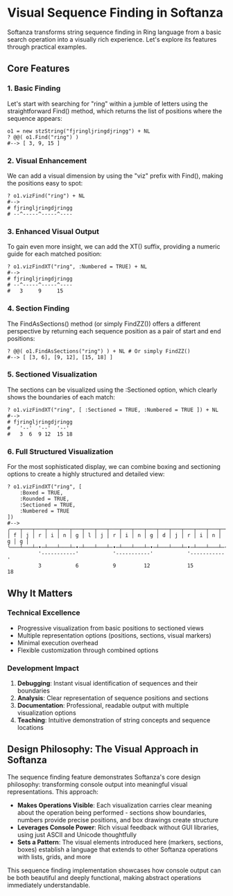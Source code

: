 # Visual Sequence Finding in Softanza

Softanza transforms string sequence finding in Ring language from a basic search operation into a visually rich experience. Let's explore its features through practical examples.

## Core Features

### 1. Basic Finding
Let's start with searching for "ring" within a jumble of letters using the straightforward Find() method, which returns the list of positions where the sequence appears:

```ring
o1 = new stzString("fjringljringdjringg") + NL
? @@( o1.Find("ring") )
#--> [ 3, 9, 15 ]
```

### 2. Visual Enhancement
We can add a visual dimension by using the "viz" prefix with Find(), making the positions easy to spot:

```ring
? o1.vizFind("ring") + NL
#-->
# fjringljringdjringg
# --^-----^-----^----
```

### 3. Enhanced Visual Output
To gain even more insight, we can add the XT() suffix, providing a numeric guide for each matched position:

```ring
? o1.vizFindXT("ring", :Numbered = TRUE) + NL
#-->
# fjringljringdjringg
# --^-----^-----^----
#   3     9     15
```

### 4. Section Finding
The FindAsSections() method (or simply FindZZ()) offers a different perspective by returning each sequence position as a pair of start and end positions:

```ring
? @@( o1.FindAsSections("ring") ) + NL # Or simply FindZZ()
#--> [ [3, 6], [9, 12], [15, 18] ]
```

### 5. Sectioned Visualization
The sections can be visualized using the :Sectioned option, which clearly shows the boundaries of each match:

```ring
? o1.vizFindXT("ring", [ :Sectioned = TRUE, :Numbered = TRUE ]) + NL
#-->
# fjringljringdjringg
#   '--'  '--'  '--'
#   3  6  9 12  15 18
```

### 6. Full Structured Visualization
For the most sophisticated display, we can combine boxing and sectioning options to create a highly structured and detailed view:

```ring
? o1.vizFindXT("ring", [
	:Boxed = TRUE, 
	:Rounded = TRUE, 
	:Sectioned = TRUE, 
	:Numbered = TRUE 
])
#-->
╭───┬───┬───┬───┬───┬───┬───┬───┬───┬───┬───┬───┬───┬───┬───┬───┬───┬───┬───╮
│ f │ j │ r │ i │ n │ g │ l │ j │ r │ i │ n │ g │ d │ j │ r │ i │ n │ g │ g │
╰───┴───┴─•─┴───┴───┴─•─┴───┴───┴─•─┴───┴───┴─•─┴───┴───┴─•─┴───┴───┴─•─┴───╯
          '-----------'           '-----------'           '-----------'
          3           6           9         12            15         18
```

## Why It Matters

### Technical Excellence
- Progressive visualization from basic positions to sectioned views
- Multiple representation options (positions, sections, visual markers)
- Minimal execution overhead
- Flexible customization through combined options

### Development Impact
1. **Debugging**: Instant visual identification of sequences and their boundaries
2. **Analysis**: Clear representation of sequence positions and sections
3. **Documentation**: Professional, readable output with multiple visualization options
4. **Teaching**: Intuitive demonstration of string concepts and sequence locations

## Design Philosophy: The Visual Approach in Softanza

The sequence finding feature demonstrates Softanza's core design philosophy: transforming console output into meaningful visual representations. This approach:

- **Makes Operations Visible**: Each visualization carries clear meaning about the operation being performed - sections show boundaries, numbers provide precise positions, and box drawings create structure
- **Leverages Console Power**: Rich visual feedback without GUI libraries, using just ASCII and Unicode thoughtfully
- **Sets a Pattern**: The visual elements introduced here (markers, sections, boxes) establish a language that extends to other Softanza operations with lists, grids, and more

This sequence finding implementation showcases how console output can be both beautiful and deeply functional, making abstract operations immediately understandable.
